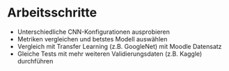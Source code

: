 # Arbeitsschritte

- Unterschiedliche CNN-Konfigurationen ausprobieren
- Metriken vergleichen und betstes Modell auswählen
- Vergleich mit Transfer Learning (z.B. GoogleNet) mit Moodle Datensatz
- Gleiche Tests mit mehr weiteren Validierungsdaten (z.B. Kaggle) durchführen
